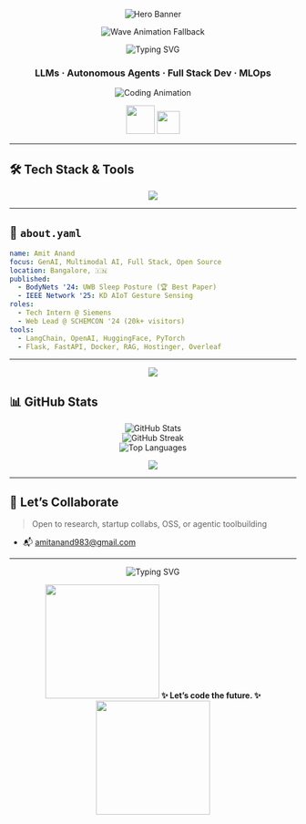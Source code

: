 <!-- Glitchy Hero Banner (Fallback to GIF if SVG fails) -->
<p align="center">
  <img src="https://media.giphy.com/media/TilmLMmWrRYYHjLfub/giphy.gif" style="max-width: 100%; height: auto;" alt="Hero Banner"/>
</p>

<!-- Animated Wave Background (fallback with animated GIF) -->
<p align="center">
  <img src="https://raw.githubusercontent.com/Amitanand983/assets/main/animated_wave_fallback.gif" style="max-width: 100%; height: auto;" alt="Wave Animation Fallback"/>
</p>

<!-- Particle Typing Animation -->
<p align="center">
  <img src="https://readme-typing-svg.demolab.com?font=Fira+Code&pause=1000&center=true&vCenter=true&multiline=true&width=700&height=150&lines=Hi+%F0%9F%91%8B%2C+I'm+Amit+Anand;Full-Stack+Gen+AI+Engineer+%7C+Researcher" alt="Typing SVG" style="max-width: 100%; height: auto;"/>
</p>

<h3 align="center">LLMs · Autonomous Agents · Full Stack Dev · MLOps </h3>

<!-- Developer GIF -->
<p align="center">
  <img src="https://media.giphy.com/media/qgQUggAC3Pfv687qPC/giphy.gif" style="max-width: 100%; height: auto;" alt="Coding Animation"/>
</p>

<!-- Animated Waving Hand and Rocket -->
<p align="center">
  <img src="https://raw.githubusercontent.com/mayhemantt/mayhemantt/master/assets/rocket.gif" width="50"/>
  <img src="https://raw.githubusercontent.com/mayhemantt/mayhemantt/master/assets/hi.gif" width="40"/>
</p>

---

## 🛠️ Tech Stack & Tools

<p align="center">
  <img src="https://skillicons.dev/icons?i=py,tensorflow,pytorch,fastapi,flask,docker,git,github,vscode,figma,js,ts,react,nextjs,vercel,tailwind,linux,sqlite,mysql&perline=10" style="max-width: 100%; height: auto;"/>
</p>

---

## 🔮 `about.yaml`

```yaml
name: Amit Anand
focus: GenAI, Multimodal AI, Full Stack, Open Source
location: Bangalore, 🇮🇳
published:
  - BodyNets '24: UWB Sleep Posture (🏆 Best Paper)
  - IEEE Network '25: KD AIoT Gesture Sensing
roles:
  - Tech Intern @ Siemens 
  - Web Lead @ SCHEMCON '24 (20k+ visitors)
tools:
  - LangChain, OpenAI, HuggingFace, PyTorch
  - Flask, FastAPI, Docker, RAG, Hostinger, Overleaf
```

---

<!-- Animated Divider -->
<p align="center">
  <img src="https://user-images.githubusercontent.com/74038190/229037195-7b553f9f-3060-4de4-9c84-1ebac11ea6be.gif" style="max-width: 80%; height: auto;"/>
</p>

## 📊 GitHub Stats

<p align="center">
  <img src="https://github-readme-stats.vercel.app/api?username=Amitanand983&show_icons=true&theme=radical" alt="GitHub Stats" style="max-width: 100%; height: auto;"/>
  <br/>
  <img src="https://github-readme-streak-stats.herokuapp.com/?user=Amitanand983&theme=radical" alt="GitHub Streak" style="max-width: 100%; height: auto;"/>
  <br/>
  <img src="https://github-readme-stats.vercel.app/api/top-langs/?username=Amitanand983&layout=compact&theme=radical" alt="Top Languages" style="max-width: 100%; height: auto;"/>
</p>

<!-- Snake Animation Replacement with GitHub Trophy -->
<p align="center">
  <img src="https://github-profile-trophy.vercel.app/?username=Amitanand983&theme=radical&no-frame=true&margin-w=10&column=7" style="max-width: 100%; height: auto;"/>
</p>

---

## 🤝 Let’s Collaborate

> Open to research, startup collabs, OSS, or agentic toolbuilding

- 📬 [amitanand983@gmail.com](mailto:amitanand983@gmail.com)

---

<p align="center">
  <img src="https://readme-typing-svg.demolab.com?font=Roboto+Mono&weight=500&pause=1000&color=00FF00&center=true&vCenter=true&width=700&lines=Autonomous+AI+Agents...;LangChain+Pipelines...;OSS+Infra+for+Impactful+AI..." alt="Typing SVG" style="max-width: 100%; height: auto;"/>
</p>

<p align="center">
  <img src="https://media.giphy.com/media/du3J3cXyzhj75IOgvA/giphy.gif" width="200"/>
  <b>✨ Let’s code the future. ✨</b>
  <img src="https://media.giphy.com/media/RbDKaczqWovIugyJmW/giphy.gif" width="200"/>
</p>
